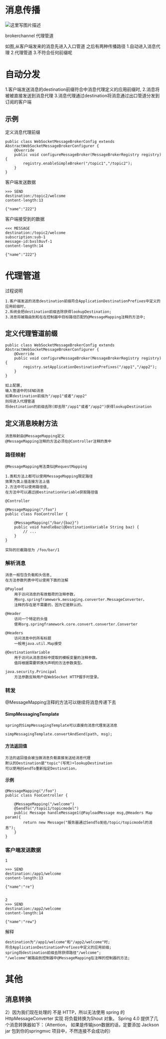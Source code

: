 



# 消息传播


![这里写图片描述](https://docs.spring.io/spring/docs/current/spring-framework-reference/images/message-flow-broker-relay.png?watermark/2/text/aHR0cDovL2Jsb2cuY3Nkbi5uZXQvcm9kX2pvaG4=/font/5a6L5L2T/fontsize/400/fill/I0JBQkFCMA==/dissolve/70/gravity/SouthEast)

brokerchannel 代理管道


如图,从客户端发来的消息先进入入口管道
之后有两种传播路径
1.自动进入消息代理
2.代理管道
3.不符合任何前缀呢

# 自动分发

1.客户端发送消息的destination前缀符合中消息代理定义的应用前缀时,
2.消息将被被直接发送到消息代理
3.消息代理通过destination将消息通过出口管道分发到订阅的客户端

## 示例

定义消息代理前缀

```
public class WebSocketMessageBrokerConfig extends AbstractWebSocketMessageBrokerConfigurer {
    @Override
    public void configureMessageBroker(MessageBrokerRegistry registry) {
        registry.enableSimpleBroker("/topic1","/topic2");
    }
}
```

客户端发送数据

```
>>> SEND
destination:/topic2/welcome
content-length:13

{"name":"222"}

```

客户端接受到的数据

```
<<< MESSAGE
destination:/topic2/welcome
subscription:sub-1
message-id:bxsl0uvf-1
content-length:14

{"name":"222"}

```


# 代理管道


过程说明

    1.客户端发送的消息destination前缀符合ApplicationDestinationPrefixes中定义的应用前缀时,
    2.系统会把destination前缀去除获得lookupDestination;
    3.消息将被路由到和在在控制器中目标路径匹配的@MessageMapping注释的方法中;


    



## 定义代理管道前缀

```
public class WebSocketMessageBrokerConfig extends AbstractWebSocketMessageBrokerConfigurer {
    @Override
    public void configureMessageBroker(MessageBrokerRegistry registry) {
        registry.setApplicationDestinationPrefixes("/app1","/app2");
    }
}
```

    如上配置,
    输入管道中的SEND消息
    如果destination前缀为"/app1"或者"/app2"
    则将进入代理管道
    将destination的前缀去除(即去除"/app1"或者"/app2")获得lookupDestination


## 定义消息映射方法


    消息映射由@MessageMapping定义
    @MessageMapping注释的方法必须在@Controller注释的类中


### 路径映射

    @MessageMapping用法类似@RequestMapping

    1.类和方法上都可以使用MessageMapping限定路径
    效果为类上值连接方法上值
    2.方法中可以使用路径值,
    在方法中可以通过@DestinationVariable获取路径值
    

```
@Controller

@MessageMapping("/foo")
public class FooController {

    @MessageMapping("/bar/{baz}")
    public void handleBaz(@DestinationVariable String baz) {
        // ...
    }
}

实际的拦截路径为 /foo/bar/1

```

### 解析消息

    消息一般包含负载和头信息,
    在方法参数列表中可以使用下面的注解
    
```
@Payload
    用于访问消息的有效载荷的注释参数，
    用org.springframework.messaging.converter.MessageConverter。
    注释的存在是不需要的，因为它是默认的。

@Header
    访问一个特定的头值
    使用org.springframework.core.convert.converter.Converter 

@Headers
    访问消息中的所有标题
    一般用java.util.Map接受

@DestinationVariable 
    用于访问从消息目标中提取的模板变量的注释参数。
    值将根据需要转换为声明的方法参数类型。

java.security.Principal 
    方法参数反映用户在WebSocket HTTP握手时登录。    

```        


### 转发

@MessageMapping注释的方法可以继续将消息传递下去


#### SimpMessagingTemplate 

    spring的SimpMessagingTemplate可以直接向消息代理发送消息

```
simpMessagingTemplate.convertAndSend(path, msg);  
```

#### 方法返回值

    方法的返回值会被当做消息负载直接发送给消息代理
    默认的Destination是"topic"(写死)+lookupDestination
    可以使用@SendTo重新指定Destination，


#### 示例

```
@MessageMapping("/foo")
public class FooController {

    @MessageMapping("/welcome")
    @SendTo("/topic1/topicmodel")
    public Message handleMessage1(@PayloadMessage msg,@Headers Map param){
        return new Message("服务器通过SendTo发给/topic/topicmodel的消息");
    }
}    

```

    



### 客户端发送数据

```
1

>>> SEND
destination:/app1/welcome
content-length:13

{"name":"re"}


2
>>> SEND
destination:/app2/welcome
content-length:14

{"name":"rew"}
```

解释

```
destination为"/app1/welcome"和"/app2/welcome"时;
符合ApplicationDestinationPrefixes中定义的应用前缀;
spring将destination前缀去除获得路径"/welcome";
"/welcome"被路由到控制器中@MessageMapping在注释的控制器的方法;
```









# 其他 




## 消息转换

2）因为我们现在处理的 不是 HTTP，所以无法使用 spring 的 HttpMessageConverter 实现 将负载转换为Shout 对象。
Spring 4.0 提供了几个消息转换器如下：（Attention， 如果是传输json数据的话，定要添加 Jackson jar 包到你的springmvc 项目中，不然连接不会成功的）



